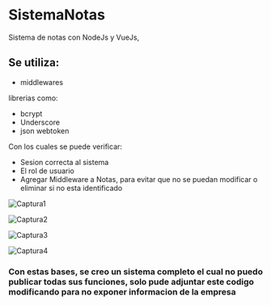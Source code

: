 # SistemaNotas
Sistema de notas con NodeJs y VueJs, 

## Se utiliza:
- middlewares 

librerias como: 
- bcrypt
- Underscore
- json webtoken

Con los cuales se puede verificar:
- Sesion correcta al sistema 
- El rol de usuario
- Agregar Middleware a Notas, para evitar que no se puedan modificar o eliminar si no esta identificado

![Captura1](https://user-images.githubusercontent.com/42159668/81253829-217cbc80-8fef-11ea-96cf-c45d4413a483.PNG)

![Captura2](https://user-images.githubusercontent.com/42159668/81253825-204b8f80-8fef-11ea-835a-f506ee73b7c3.png)


![Captura3](https://user-images.githubusercontent.com/42159668/81253827-20e42600-8fef-11ea-8ac9-875e8911545f.PNG)


![Captura4](https://user-images.githubusercontent.com/42159668/81253828-217cbc80-8fef-11ea-983c-2cbd00df0f8b.PNG)

### Con estas bases, se creo un sistema completo el cual no puedo publicar todas sus funciones, solo pude adjuntar este codigo modificando para no exponer informacion de la empresa
